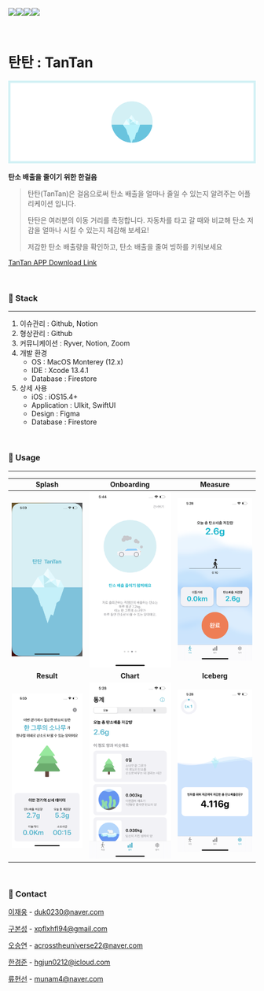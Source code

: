 ![](https://camo.githubusercontent.com/336f518e511d4fcc1eb85ffb4c57a25d5614e2d1f5cb2c7cf05ec0027e122eea/68747470733a2f2f696d672e736869656c64732e696f2f62616467652f2d46697265626173652d4646434132383f7374796c653d666c61742d737175617265266c6f676f3d4669726562617365266c6f676f436f6c6f723d303030303030)![](https://camo.githubusercontent.com/602a235309c1dbd597a31a239e16e2dd77d13e2fc43b6065c3e93830bfdfb571/687474703a2f2f696d672e736869656c64732e696f2f62616467652f2d694f532d3333333333333f7374796c653d666c6174266c6f676f3d6170706c65)![](https://camo.githubusercontent.com/0b3e7a055824ffbb1bfcc2f26f252691949b6585b07b2b42d8f7d1a28c6bdc4b/68747470733a2f2f696d672e736869656c64732e696f2f62616467652f2d55496b69742d3233393646333f7374796c653d666c6174266c6f676f3d75696b6974266c6f676f436f6c6f723d7768697465)![](https://camo.githubusercontent.com/46f4c34a4f9c95e5ea60c290d89895f7aaa6f4dcc43c1e81fc161b05aa294346/68747470733a2f2f696d672e736869656c64732e696f2f62616467652f2d537769667455492d3035313232413f7374796c653d706c6173746963266c6f676f3d5377696674266c6f676f436f6c6f723d7768697465)

<br>

# 탄탄 : TanTan

![image-20220807054253217](README.assets/image-20220807054253217.png)

**탄소 배출을 줄이기 위한 한걸음**

> 탄탄(TanTan)은 걸음으로써 탄소 배출을 얼마나 줄일 수 있는지 알려주는 어플리케이션 입니다.
>
> 탄탄은 여러분의 이동 거리를 측정합니다. 자동차를 타고 갈 때와 비교해 탄소 저감을 얼마나 시킬 수 있는지 체감해 보세요!
>
> 저감한 탄소 배출량을 확인하고, 탄소 배출을 줄여 빙하를 키워보세요

[TanTan APP Download Link](https://apps.apple.com/kr/app/%ED%83%84%ED%83%84-tantan/id1637676314)

<br>

### :book: Stack

<hr>

1. 이슈관리 : Github, Notion
2. 형상관리 : Github
3. 커뮤니케이션 : Ryver, Notion, Zoom
4. 개발 환경
   - OS : MacOS Monterey (12.x)
   - IDE : Xcode 13.4.1
   - Database : Firestore
5. 상세 사용
   - iOS : iOS15.4+
   - Application : UIkit, SwiftUI
   - Design : Figma
   - Database : Firestore

<br>

### :rainbow: Usage

<hr>

|                          **Splash**                          |                        **Onboarding**                        |                         **Measure**                          |
| :----------------------------------------------------------: | :----------------------------------------------------: | :----------------------------------------------------------: |
| <img src = "README.assets/image-20220807053405501.png" width="300px"> | <img src = "README.assets/image-20220807054424667.png" width="300px"> | <img src = "README.assets/image-20220807052911509.png" width="300px"> |
|                          **Result**                          |                          **Chart**                           |                         **Iceberg**                          |
| <img src = "README.assets/image-20220807053051873.png" width="300px"> | <img src = "README.assets/image-20220807052906939.png" width="300px"> | <img src = "README.assets/image-20220807052901286.png" width="300px"> |

<br>

### :walking: Contact

[이재웅](https://github.com/JaewoongLee-swift) - duk0230@naver.com

[구본성](https://github.com/terry-koo) - xpflxhfl94@gmail.com

[오승연](https://github.com/ohhseungyeon) - acrosstheuniverse22@naver.com

[한경준](https://github.com/HanGyeongjun) - hgjun0212@icloud.com

[류현선](https://github.com/hs-ryu) - munam4@naver.com

